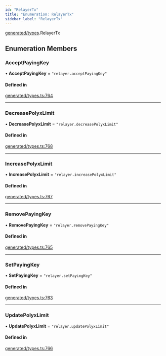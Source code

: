 ```yaml
---
id: "RelayerTx"
title: "Enumeration: RelayerTx"
sidebar_label: "RelayerTx"
---
```


[generated/types](../../../../modules/Generated/Types/Types.md).RelayerTx

## Enumeration Members

### AcceptPayingKey

• **AcceptPayingKey** = ``"relayer.acceptPayingKey"``

#### Defined in

[generated/types.ts:764](https://github.com/PolymeshAssociation/polymesh-sdk/blob/8a9158669/src/generated/types.ts#L764)

___

### DecreasePolyxLimit

• **DecreasePolyxLimit** = ``"relayer.decreasePolyxLimit"``

#### Defined in

[generated/types.ts:768](https://github.com/PolymeshAssociation/polymesh-sdk/blob/8a9158669/src/generated/types.ts#L768)

___

### IncreasePolyxLimit

• **IncreasePolyxLimit** = ``"relayer.increasePolyxLimit"``

#### Defined in

[generated/types.ts:767](https://github.com/PolymeshAssociation/polymesh-sdk/blob/8a9158669/src/generated/types.ts#L767)

___

### RemovePayingKey

• **RemovePayingKey** = ``"relayer.removePayingKey"``

#### Defined in

[generated/types.ts:765](https://github.com/PolymeshAssociation/polymesh-sdk/blob/8a9158669/src/generated/types.ts#L765)

___

### SetPayingKey

• **SetPayingKey** = ``"relayer.setPayingKey"``

#### Defined in

[generated/types.ts:763](https://github.com/PolymeshAssociation/polymesh-sdk/blob/8a9158669/src/generated/types.ts#L763)

___

### UpdatePolyxLimit

• **UpdatePolyxLimit** = ``"relayer.updatePolyxLimit"``

#### Defined in

[generated/types.ts:766](https://github.com/PolymeshAssociation/polymesh-sdk/blob/8a9158669/src/generated/types.ts#L766)
